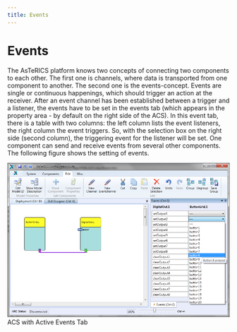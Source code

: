 ```yaml
---
title: Events
---
```


# Events

The AsTeRICS platform knows two concepts of connecting two components to each other.
The first one is channels, where data is transported from one component to another.
The second one is the events-concept.
Events are single or continuous happenings, which should trigger an action at the receiver.
After an event channel has been established between a trigger and a listener, the events have to be set in the events tab (which appears in the property area - by default on the right side of the ACS).
In this event tab, there is a table with two columns: the left column lists the event listeners, the right column the event triggers.
So, with the selection box on the right side (second column), the triggering event for the listener will be set.
One component can send and receive events from several other components.
The following figure shows the setting of events.

![Screenshot: ACS with Active Events Tab](./img/ACS_with_Active_Events_Tab.png "Screenshot: ACS with Active Events Tab")  
ACS with Active Events Tab
